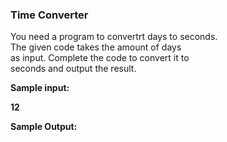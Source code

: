 ### Time Converter
<p>You need a program to convertrt days to seconds.<br>
The given code takes the amount of days <br> as input. Complete the code to convert it to <br> seconds and output the result.</p>
<p><b>Sample input: <b></p>
<p>12</p>
<p><b>Sample Output: </b></p>